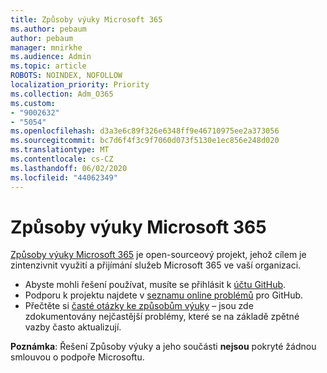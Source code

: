 ```yaml
---
title: Způsoby výuky Microsoft 365
ms.author: pebaum
author: pebaum
manager: mnirkhe
ms.audience: Admin
ms.topic: article
ROBOTS: NOINDEX, NOFOLLOW
localization_priority: Priority
ms.collection: Adm_O365
ms.custom:
- "9002632"
- "5054"
ms.openlocfilehash: d3a3e6c89f326e6348ff9e46710975ee2a373056
ms.sourcegitcommit: bc7d6f4f3c9f7060d073f5130e1ec856e248d020
ms.translationtype: MT
ms.contentlocale: cs-CZ
ms.lasthandoff: 06/02/2020
ms.locfileid: "44062349"
---
```

# <a name="microsoft-365-learning-pathways"></a>Způsoby výuky Microsoft 365

[Způsoby výuky Microsoft 365](https://docs.microsoft.com/office365/customlearning/) je open-sourceový projekt, jehož cílem je zintenzivnit využití a přijímání služeb Microsoft 365 ve vaší organizaci.

- Abyste mohli řešení používat, musíte se přihlásit k [účtu GitHub](https://aka.ms/joingithub).
- Podporu k projektu najdete v [seznamu online problémů](https://aka.ms/CustomLearningHelp) pro GitHub.
- Přečtěte si [časté otázky ke způsobům výuky](https://docs.microsoft.com/office365/customlearning/faq) – jsou zde zdokumentovány nejčastější problémy, které se na základě zpětné vazby často aktualizují.

**Poznámka**: Řešení Způsoby výuky a jeho součásti **nejsou** pokryté žádnou smlouvou o podpoře Microsoftu.
